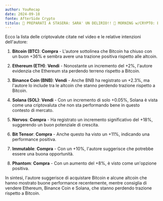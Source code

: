 ```yaml
---
author: YouRecap
date: 2024-09-18
fonte: AfterSide Crypto
titolo: 🚨 PREPARATI A STASERA: SARA' UN DELIRIO!! 🚨 MORNING w/CRYPTO: BITCOIN / ALTCOINS [time sensitive]
---
```


Ecco la lista delle criptovalute citate nel video e le relative intenzioni dell'autore:

1. **Bitcoin (BTC)**: **Compra** - L'autore sottolinea che Bitcoin ha chiuso con un buon +36% e sembra avere una trazione positiva rispetto alle altcoin.

2. **Ethereum (ETH)**: **Vendi** - Nonostante un incremento del +2%, l'autore evidenzia che Ethereum sta perdendo terreno rispetto a Bitcoin.

3. **Binance Coin (BNB)**: **Vendi** - Anche BNB ha registrato un +2.3%, ma l'autore lo include tra le altcoin che stanno perdendo trazione rispetto a Bitcoin.

4. **Solana (SOL)**: **Vendi** - Con un incremento di solo +0.05%, Solana è vista come una criptovaluta che non sta performando bene in questo contesto di mercato.

5. **Nervos**: **Compra** - Ha registrato un incremento significativo del +18%, suggerendo un buon potenziale di crescita.

6. **Bit Tensor**: **Compra** - Anche questo ha visto un +11%, indicando una performance positiva.

7. **Immutable**: **Compra** - Con un +10%, l'autore suggerisce che potrebbe essere una buona opportunità.

8. **Phantom**: **Compra** - Con un aumento del +8%, è visto come un'opzione positiva.

In sintesi, l'autore suggerisce di acquistare Bitcoin e alcune altcoin che hanno mostrato buone performance recentemente, mentre consiglia di vendere Ethereum, Binance Coin e Solana, che stanno perdendo trazione rispetto a Bitcoin.
